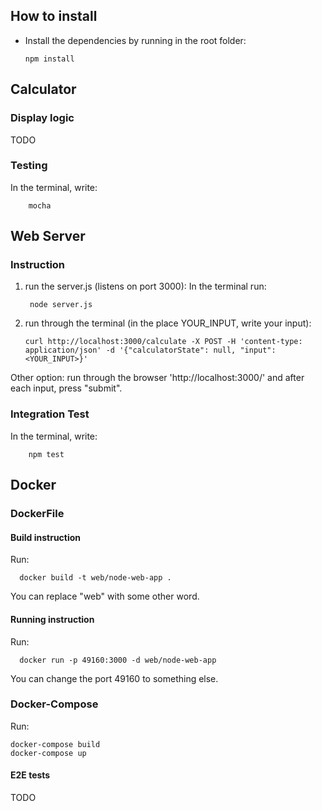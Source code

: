 ## How to install
* Install the dependencies by running in the root folder:

      npm install

## Calculator

### Display logic

TODO

### Testing
In the terminal, write:

        mocha


## Web Server

### Instruction
1. run the server.js (listens on port 3000): In the terminal run:

        node server.js
2.  run through the terminal (in the place YOUR_INPUT, write your input):

        curl http://localhost:3000/calculate -X POST -H 'content-type: application/json' -d '{"calculatorState": null, "input": <YOUR_INPUT>}'       

Other option: run through the browser 'http://localhost:3000/' and after each input, press "submit".

### Integration Test
In the terminal, write:

        npm test

## Docker

### DockerFile

#### Build instruction
Run:

      docker build -t web/node-web-app .

You can replace "web" with some other word.
#### Running instruction

Run:

      docker run -p 49160:3000 -d web/node-web-app

You can change the port 49160 to something else.
### Docker-Compose

Run:

    docker-compose build
    docker-compose up

#### E2E tests

TODO
